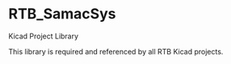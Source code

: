 # RTB_SamacSys
Kicad Project Library

This library is required and referenced by all RTB Kicad projects.
